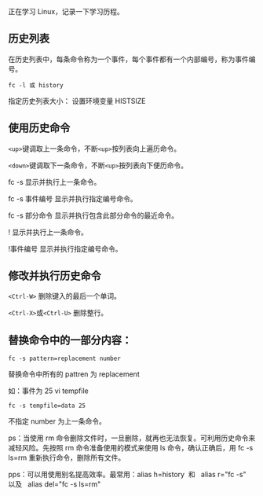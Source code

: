 正在学习 Linux，记录一下学习历程。

## 历史列表

在历史列表中，每条命令称为一个事件，每个事件都有一个内部编号，称为事件编号。

```
fc -l 或 history
```

指定历史列表大小：
设置环境变量 HISTSIZE

## 使用历史命令

`<up>`键调取上一条命令，不断`<up>`按列表向上遍历命令。

`<down>`键调取下一条命令，不断`<up>`按列表向下便历命令。

fc -s 显示并执行上一条命令。

fc -s 事件编号 显示并执行指定编号命令。

fc -s 部分命令 显示并执行包含此部分命令的最近命令。

! 显示并执行上一条命令。

!事件编号 显示并执行指定编号命令。

## 修改并执行历史命令

`<Ctrl-W>` 删除键入的最后一个单词。

`<Ctrl-X>`或`<Ctrl-U>` 删除整行。

## 替换命令中的一部分内容：

```
fc -s pattern=replacement number
```

替换命令中所有的 pattren 为 replacement

如：事件为 25 vi tempfile

```
fc -s tempfile=data 25
```

不指定 number 为上一条命令。

ps：当使用 rm 命令删除文件时，一旦删除，就再也无法恢复。可利用历史命令来减轻风险。先按照 rm 命令准备使用的模式来使用 ls 命令，确认正确后，用 fc -s ls=rm 重新执行命令，删除所有文件。

pps：可以用使用别名提高效率。最常用：alias h=history  和   alias r="fc -s"  以及   alias del="fc -s ls=rm"
